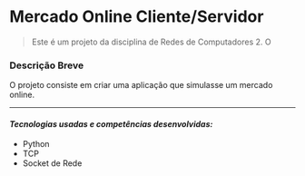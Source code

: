 # Mercado Online Cliente/Servidor
  > Este é um projeto da disciplina de Redes de Computadores 2. O 
 ### Descrição Breve
 O projeto consiste em criar uma aplicação que simulasse um mercado online.

---
#### *Tecnologias usadas e competências desenvolvidas:*
* Python
* TCP
* Socket de Rede


